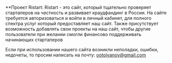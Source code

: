 **Проект Ristart:
Ristart - это сайт, который тщательно проверяет стартаперов на честность и развивает краудфандинг в России.
На сайте требуется авторизоваться и войти в личный кабинет, для полного спектра услуг который предоставляет наш сайт. 
Также присутствует возможность добавлять свои проекты на наш сайт, чтобы другие пользователи при желании смогли финансово поддерживать начинающих стартаперов 

Если при использовании нашего сайта возникли неполадки, ошибки, недочеты, то просим написать на почту: ootoivanov@gmail.com

